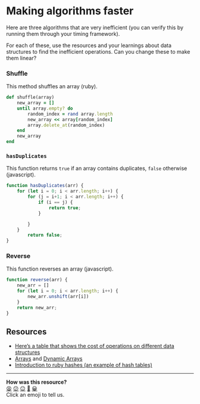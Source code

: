 # Making algorithms faster

Here are three algorithms that are very inefficient (you can verify this by running them through your timing framework).

For each of these, use the resources and your learnings about data structures to find the inefficient operations.
Can you change these to make them linear?

### Shuffle
This method shuffles an array (ruby).

```rb
def shuffle(array)
    new_array = []
    until array.empty? do
        random_index = rand array.length
        new_array << array[random_index]
        array.delete_at(random_index)
    end
    new_array
end
```

### `hasDuplicates`
This function returns `true` if an array contains duplicates, `false` otherwise (javascript).

```js
function hasDuplicates(arr) {
    for (let i = 0; i < arr.length; i++) {
        for (j = i+1; i < arr.length; i++) {
            if (i == j) {
                return true;
            }

        }
    }
        return false;
}
```
### Reverse
This function reverses an array (javascript).

```js
function reverse(arr) {
    new_arr = []
    for (let i = 0; i < arr.length; i++) {
        new_arr.unshift(arr[i])
    }
    return new_arr;    
}
```

## Resources
* [Here’s a table that shows the cost of operations on different data structures](https://en.wikipedia.org/wiki/Dynamic_array#Performance)
* [Arrays](https://www.interviewcake.com/concept/python/array?) and [Dynamic Arrays](https://www.interviewcake.com/concept/python/dynamic-array)
* [Introduction to ruby hashes (an example of hash tables)](https://launchschool.com/blog/how-the-hash-works-in-ruby
)

<!-- BEGIN GENERATED SECTION DO NOT EDIT -->

---

**How was this resource?**  
[😫](https://airtable.com/shrUJ3t7KLMqVRFKR?prefill_Repository=skills-workshops&prefill_File=week-10-apprs/make_algorithms_faster_practical.md&prefill_Sentiment=😫) [😕](https://airtable.com/shrUJ3t7KLMqVRFKR?prefill_Repository=skills-workshops&prefill_File=week-10-apprs/make_algorithms_faster_practical.md&prefill_Sentiment=😕) [😐](https://airtable.com/shrUJ3t7KLMqVRFKR?prefill_Repository=skills-workshops&prefill_File=week-10-apprs/make_algorithms_faster_practical.md&prefill_Sentiment=😐) [🙂](https://airtable.com/shrUJ3t7KLMqVRFKR?prefill_Repository=skills-workshops&prefill_File=week-10-apprs/make_algorithms_faster_practical.md&prefill_Sentiment=🙂) [😀](https://airtable.com/shrUJ3t7KLMqVRFKR?prefill_Repository=skills-workshops&prefill_File=week-10-apprs/make_algorithms_faster_practical.md&prefill_Sentiment=😀)  
Click an emoji to tell us.

<!-- END GENERATED SECTION DO NOT EDIT -->

